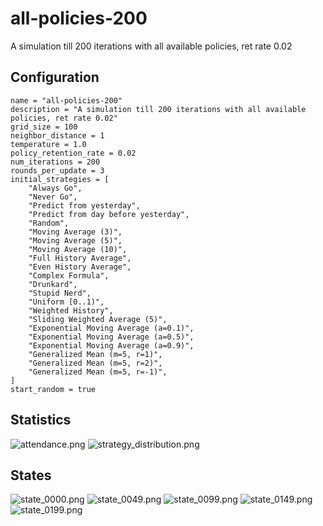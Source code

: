 # all-policies-200

A simulation till 200 iterations with all available policies, ret rate 0.02

## Configuration

```
name = "all-policies-200"
description = "A simulation till 200 iterations with all available policies, ret rate 0.02"
grid_size = 100
neighbor_distance = 1
temperature = 1.0
policy_retention_rate = 0.02
num_iterations = 200
rounds_per_update = 3
initial_strategies = [
    "Always Go",
    "Never Go",
    "Predict from yesterday",
    "Predict from day before yesterday",
    "Random",
    "Moving Average (3)",
    "Moving Average (5)",
    "Moving Average (10)",
    "Full History Average",
    "Even History Average",
    "Complex Formula",
    "Drunkard",
    "Stupid Nerd",
    "Uniform [0..1)",
    "Weighted History",
    "Sliding Weighted Average (5)",
    "Exponential Moving Average (a=0.1)",
    "Exponential Moving Average (a=0.5)",
    "Exponential Moving Average (a=0.9)",
    "Generalized Mean (m=5, r=1)",
    "Generalized Mean (m=5, r=2)",
    "Generalized Mean (m=5, r=-1)",
]
start_random = true

```

## Statistics

![attendance.png](readme_pictures/attendance.png)
![strategy_distribution.png](readme_pictures/strategy_distribution.png)

## States

![state_0000.png](readme_pictures/state_0000.png)
![state_0049.png](readme_pictures/state_0049.png)
![state_0099.png](readme_pictures/state_0099.png)
![state_0149.png](readme_pictures/state_0149.png)
![state_0199.png](readme_pictures/state_0199.png)

